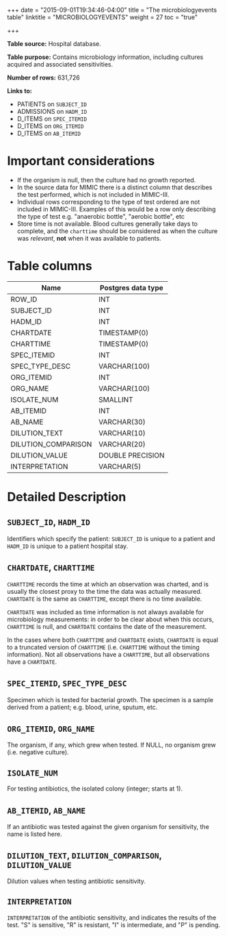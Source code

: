+++
date = "2015-09-01T19:34:46-04:00"
title = "The microbiologyevents table"
linktitle = "MICROBIOLOGYEVENTS"
weight = 27
toc = "true"

+++

**Table source:** Hospital database.

**Table purpose:** Contains microbiology information, including cultures acquired and associated sensitivities.

**Number of rows:** 631,726

**Links to:**

* PATIENTS on `SUBJECT_ID`
* ADMISSIONS on `HADM_ID`
* D\_ITEMS on `SPEC_ITEMID`
* D\_ITEMS on `ORG_ITEMID`
* D\_ITEMS on `AB_ITEMID`

# Important considerations

* If the organism is null, then the culture had no growth reported.
* In the source data for MIMIC there is a distinct column that describes the test performed, which is not included in MIMIC-III. 
* Individual rows corresponding to the type of test ordered are not included in MIMIC-III. Examples of this would be a row only describing the type of test e.g. "anaerobic bottle", "aerobic bottle", etc
* Store time is not available. Blood cultures generally take days to complete, and the `charttime` should be considered as when the culture was *relevant*, **not** when it was available to patients.

# Table columns

Name | Postgres data type
---- | ----
ROW\_ID | INT
SUBJECT\_ID | INT
HADM\_ID | INT
CHARTDATE | TIMESTAMP(0)
CHARTTIME | TIMESTAMP(0)
SPEC\_ITEMID | INT
SPEC\_TYPE\_DESC | VARCHAR(100)
ORG\_ITEMID | INT
ORG\_NAME | VARCHAR(100)
ISOLATE\_NUM | SMALLINT
AB\_ITEMID | INT
AB\_NAME | VARCHAR(30)
DILUTION\_TEXT | VARCHAR(10)
DILUTION\_COMPARISON | VARCHAR(20)
DILUTION\_VALUE | DOUBLE PRECISION
INTERPRETATION | VARCHAR(5)

# Detailed Description

## `SUBJECT_ID`, `HADM_ID`

Identifiers which specify the patient: `SUBJECT_ID` is unique to a patient and `HADM_ID` is unique to a patient hospital stay.

## `CHARTDATE`, `CHARTTIME`

`CHARTTIME` records the time at which an observation was charted, and is usually the closest proxy to the time the data was actually measured.
`CHARTDATE` is the same as `CHARTTIME`, except there is no time available.

`CHARTDATE` was included as time information is not always available for microbiology measurements: in order to be clear about when this occurs, `CHARTTIME` is null, and `CHARTDATE` contains the date of the measurement.

In the cases where both `CHARTTIME` and `CHARTDATE` exists, `CHARTDATE` is equal to a truncated version of `CHARTTIME` (i.e. `CHARTTIME` without the timing information). Not all observations have a `CHARTTIME`, but all observations have a `CHARTDATE`.

## `SPEC_ITEMID`, `SPEC_TYPE_DESC`

Specimen which is tested for bacterial growth.
The specimen is a sample derived from a patient; e.g. blood, urine, sputum, etc.

## `ORG_ITEMID`, `ORG_NAME`

The organism, if any, which grew when tested. If NULL, no organism grew (i.e. negative culture).

## `ISOLATE_NUM`

For testing antibiotics, the isolated colony (integer; starts at 1).

## `AB_ITEMID`, `AB_NAME`

If an antibiotic was tested against the given organism for sensitivity, the name is listed here.

## `DILUTION_TEXT`, `DILUTION_COMPARISON`, `DILUTION_VALUE`

Dilution values when testing antibiotic sensitivity.

## `INTERPRETATION`

`INTERPRETATION` of the antibiotic sensitivity, and indicates the results of the test. "S" is sensitive, "R" is resistant, "I" is intermediate, and "P" is pending.
